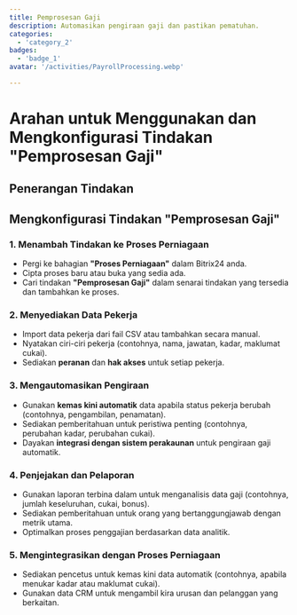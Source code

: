 ```yaml
---
title: Pemprosesan Gaji
description: Automasikan pengiraan gaji dan pastikan pematuhan.
categories: 
  - 'category_2'
badges: 
  - 'badge_1'
avatar: '/activities/PayrollProcessing.webp'

---
```

# Arahan untuk Menggunakan dan Mengkonfigurasi Tindakan "Pemprosesan Gaji"

## Penerangan Tindakan

## **Mengkonfigurasi Tindakan "Pemprosesan Gaji"**

### 1. Menambah Tindakan ke Proses Perniagaan
- Pergi ke bahagian **"Proses Perniagaan"** dalam Bitrix24 anda.
- Cipta proses baru atau buka yang sedia ada.
- Cari tindakan **"Pemprosesan Gaji"** dalam senarai tindakan yang tersedia dan tambahkan ke proses.

### 2. Menyediakan Data Pekerja
- Import data pekerja dari fail CSV atau tambahkan secara manual.
- Nyatakan ciri-ciri pekerja (contohnya, nama, jawatan, kadar, maklumat cukai).
- Sediakan **peranan** dan **hak akses** untuk setiap pekerja.

### 3. Mengautomasikan Pengiraan
- Gunakan **kemas kini automatik** data apabila status pekerja berubah (contohnya, pengambilan, penamatan).
- Sediakan pemberitahuan untuk peristiwa penting (contohnya, perubahan kadar, perubahan cukai).
- Dayakan **integrasi dengan sistem perakaunan** untuk pengiraan gaji automatik.

### 4. Penjejakan dan Pelaporan
- Gunakan laporan terbina dalam untuk menganalisis data gaji (contohnya, jumlah keseluruhan, cukai, bonus).
- Sediakan pemberitahuan untuk orang yang bertanggungjawab dengan metrik utama.
- Optimalkan proses penggajian berdasarkan data analitik.

### 5. Mengintegrasikan dengan Proses Perniagaan
- Sediakan pencetus untuk kemas kini data automatik (contohnya, apabila menukar kadar atau maklumat cukai).
- Gunakan data CRM untuk mengambil kira urusan dan pelanggan yang berkaitan.